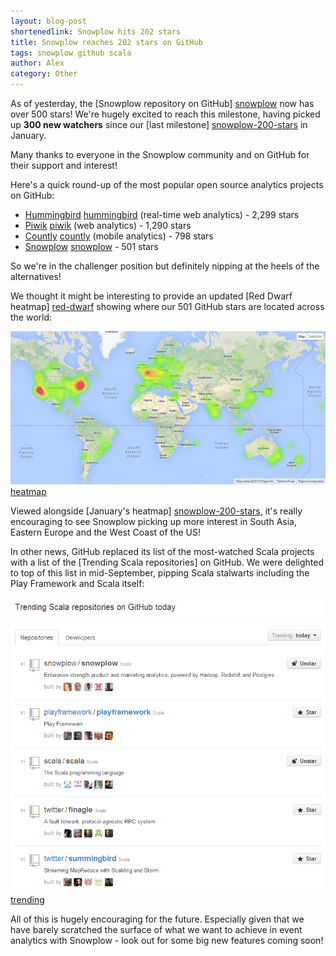 ```yaml
---
layout: blog-post
shortenedlink: Snowplow hits 202 stars
title: Snowplow reaches 202 stars on GitHub 
tags: snowplow github scala
author: Alex
category: Other
---
```


As of yesterday, the [Snowplow repository on GitHub] [snowplow] now has over 500 stars! We're hugely excited to reach this milestone, having picked up **300 new watchers** since our [last milestone] [snowplow-200-stars] in January.

Many thanks to everyone in the Snowplow community and on GitHub for their support and interest!

Here's a quick round-up of the most popular open source analytics projects on GitHub:

* [Hummingbird] [hummingbird] (real-time web analytics) - 2,299 stars
* [Piwik] [piwik] (web analytics) - 1,290 stars
* [Countly] [countly] (mobile analytics) - 798 stars
* [Snowplow] [snowplow] - 501 stars

So we're in the challenger position but definitely nipping at the heels of the alternatives!

We thought it might be interesting to provide an updated [Red Dwarf heatmap] [red-dwarf] showing where our 501 GitHub stars are located across the world:

![heatmap] [heatmap]

Viewed alongside [January's heatmap] [snowplow-200-stars], it's really encouraging to see Snowplow picking up more interest in South Asia, Eastern Europe and the West Coast of the US!

In other news, GitHub replaced its list of the most-watched Scala projects with a list of the [Trending Scala repositories] on GitHub. We were delighted to top of this list in mid-September, pipping Scala stalwarts including the Play Framework and Scala itself:

![trending] [trending]

All of this is hugely encouraging for the future. Especially given that we have barely scratched the surface of what we want to achieve in event analytics with Snowplow - look out for some big new features coming soon!

[snowplow]: https://github.com/snowplow/snowplow
[snowplow-200-stars]: /blog/2013/01/20/snowplow-hits-202-stars

[hummingbird]: https://github.com/mnutt/hummingbird
[piwik]: https://github.com/piwik/piwik
[countly]: https://github.com/Countly/countly-server

[red-dwarf]: http://jrvis.com/red-dwarf/?user=snowplow&repo=snowplow
[heatmap]: /static/img/blog/2013/10/snowplow-stars-at-501.png

[trending]: /static/img/blog/2013/10/snowplow-trending-16-sep-2013.png